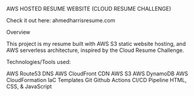 AWS HOSTED RESUME WEBSITE (CLOUD RESUME CHALLENGE)

Check it out here: ahmedharrisresume.com 

Overview

This project is my resume built with AWS S3 static website hosting, and AWS serverless architecture, inspired by the Cloud Resume Challenge. 



Technologies/Tools used:

AWS Route53 DNS
AWS CloudFront CDN
AWS S3
AWS DynamoDB
AWS CloudFormation IaC Templates 
Git
Github Actions CI/CD Pipeline
HTML, CSS, & JavaScript

